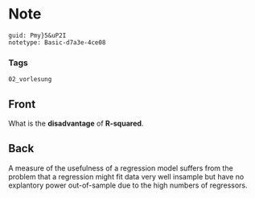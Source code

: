 # Note
```
guid: Pmy}5&uP2I
notetype: Basic-d7a3e-4ce08
```

### Tags
```
02_vorlesung
```

## Front
What is the <b>disadvantage</b> of <b>R-squared</b>.

## Back
A measure of the usefulness of a regression model suffers from the problem that a regression might fit data very well insample but have no explantory power out-of-sample due to the high numbers of regressors.
